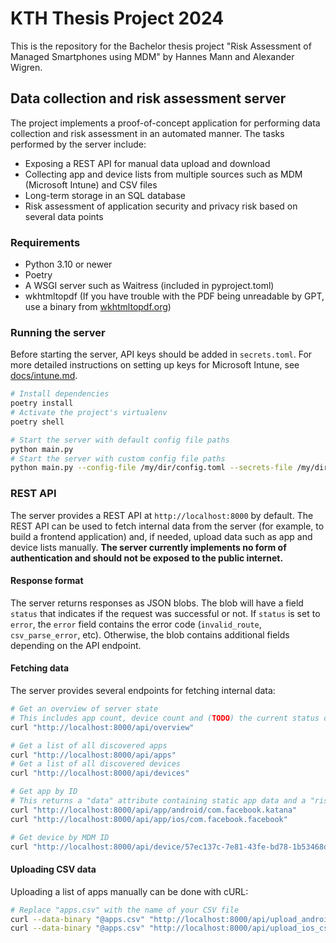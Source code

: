 # KTH Thesis Project 2024

This is the repository for the Bachelor thesis project "Risk Assessment of Managed Smartphones using MDM" by Hannes Mann and Alexander Wigren.

## Data collection and risk assessment server

The project implements a proof-of-concept application for performing data collection and risk assessment in an automated manner. The tasks performed by the server include:

* Exposing a REST API for manual data upload and download
* Collecting app and device lists from multiple sources such as MDM (Microsoft Intune) and CSV files
* Long-term storage in an SQL database
* Risk assessment of application security and privacy risk based on several data points

### Requirements

* Python 3.10 or newer
* Poetry
* A WSGI server such as Waitress (included in pyproject.toml)
* wkhtmltopdf (If you have trouble with the PDF being unreadable by GPT, use a binary from [wkhtmltopdf.org](https://wkhtmltopdf.org/downloads.html))

### Running the server

Before starting the server, API keys should be added in `secrets.toml`. For more detailed instructions on setting up keys for Microsoft Intune, see [docs/intune.md](docs/intune.md).

```bash
# Install dependencies
poetry install
# Activate the project's virtualenv
poetry shell

# Start the server with default config file paths
python main.py
# Start the server with custom config file paths
python main.py --config-file /my/dir/config.toml --secrets-file /my/dir/secrets.toml
```

### REST API

The server provides a REST API at `http://localhost:8000` by default. The REST API can be used to fetch internal data from the server (for example, to build a frontend application) and, if needed, upload data such as app and device lists manually. **The server currently implements no form of authentication and should not be exposed to the public internet.**

#### Response format

The server returns responses as JSON blobs. The blob will have a field `status` that indicates if the request was successful or not. If `status` is set to `error`, the `error` field contains the error code (`invalid_route`, `csv_parse_error`, etc). Otherwise, the blob contains additional fields depending on the API endpoint.

#### Fetching data

The server provides several endpoints for fetching internal data:

```bash
# Get an overview of server state
# This includes app count, device count and (TODO) the current status of importers and analyzers
curl "http://localhost:8000/api/overview"

# Get a list of all discovered apps
curl "http://localhost:8000/api/apps"
# Get a list of all discovered devices
curl "http://localhost:8000/api/devices"

# Get app by ID
# This returns a "data" attribute containing static app data and a "risk_score" attribute containing the latest determined risk score
curl "http://localhost:8000/api/app/android/com.facebook.katana"
curl "http://localhost:8000/api/app/ios/com.facebook.facebook"

# Get device by MDM ID
curl "http://localhost:8000/api/device/57ec137c-7e81-43fe-bd78-1b53468d7968"
```

#### Uploading CSV data

Uploading a list of apps manually can be done with cURL:

```bash
# Replace "apps.csv" with the name of your CSV file
curl --data-binary "@apps.csv" "http://localhost:8000/api/upload_android_csv"
curl --data-binary "@apps.csv" "http://localhost:8000/api/upload_ios_csv"
```

